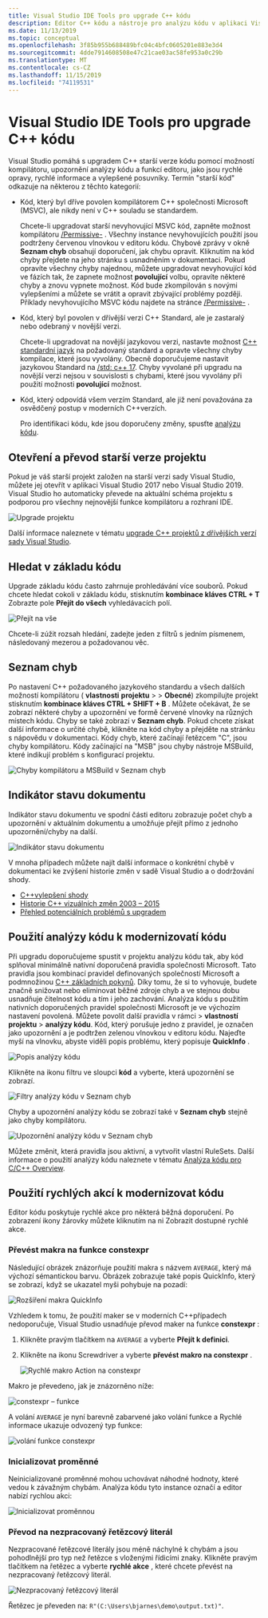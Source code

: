 ```yaml
---
title: Visual Studio IDE Tools pro upgrade C++ kódu
description: Editor C++ kódu a nástroje pro analýzu kódu v aplikaci Visual Studio vám pomůžou modernizovat C++ svůj základ kódu.
ms.date: 11/13/2019
ms.topic: conceptual
ms.openlocfilehash: 3f85b955b688489bfc04c4bfc0605201e883e3d4
ms.sourcegitcommit: 4dde7914608508e47c21cae03ac58fe953a0c29b
ms.translationtype: MT
ms.contentlocale: cs-CZ
ms.lasthandoff: 11/15/2019
ms.locfileid: "74119531"
---
```

# <a name="visual-studio-ide-tools-for-upgrading-c-code"></a>Visual Studio IDE Tools pro upgrade C++ kódu

Visual Studio pomáhá s upgradem C++ starší verze kódu pomocí možností kompilátoru, upozornění analýzy kódu a funkcí editoru, jako jsou rychlé opravy, rychlé informace a vylepšené posuvníky. Termín "starší kód" odkazuje na některou z těchto kategorií:

- Kód, který byl dříve povolen kompilátorem C++ společnosti Microsoft (MSVC), ale nikdy není v C++ souladu se standardem.

   Chcete-li upgradovat starší nevyhovující MSVC kód, zapněte možnost kompilátoru [/Permissive-](../build/reference/permissive-standards-conformance.md) . Všechny instance nevyhovujících použití jsou podtrženy červenou vlnovkou v editoru kódu. Chybové zprávy v okně **Seznam chyb** obsahují doporučení, jak chybu opravit. Kliknutím na kód chyby přejdete na jeho stránku s usnadněním v dokumentaci. Pokud opravíte všechny chyby najednou, můžete upgradovat nevyhovující kód ve fázích tak, že zapnete možnost **povolující** volbu, opravíte některé chyby a znovu vypnete možnost. Kód bude zkompilován s novými vylepšeními a můžete se vrátit a opravit zbývající problémy později. Příklady nevyhovujícího MSVC kódu najdete na stránce [/Permissive-](../build/reference/permissive-standards-conformance.md) .

- Kód, který byl povolen v dřívější verzi C++ Standard, ale je zastaralý nebo odebraný v novější verzi.

   Chcete-li upgradovat na novější jazykovou verzi, nastavte možnost [ C++ standardní jazyk](../build/reference/std-specify-language-standard-version.md) na požadovaný standard a opravte všechny chyby kompilace, které jsou vyvolány. Obecně doporučujeme nastavit jazykovou Standard na [/std: c++ 17](../build/reference/std-specify-language-standard-version.md). Chyby vyvolané při upgradu na novější verzi nejsou v souvislosti s chybami, které jsou vyvolány při použití možnosti **povolující** možnost.

- Kód, který odpovídá všem verzím Standard, ale již není považována za osvědčený postup v moderních C++verzích.

   Pro identifikaci kódu, kde jsou doporučeny změny, spusťte [analýzu kódu](/visualstudio/code-quality/code-analysis-for-c-cpp-overview).

## <a name="open-and-convert-a-legacy-project"></a>Otevření a převod starší verze projektu

Pokud je váš starší projekt založen na starší verzi sady Visual Studio, můžete jej otevřít v aplikaci Visual Studio 2017 nebo Visual Studio 2019. Visual Studio ho automaticky převede na aktuální schéma projektu s podporou pro všechny nejnovější funkce kompilátoru a rozhraní IDE.

![Upgrade projektu](media/upgrade-dialog-v142.png "Upgrade projektu")

Další informace naleznete v tématu [upgrade C++ projektů z dřívějších verzí sady Visual Studio](upgrading-projects-from-earlier-versions-of-visual-cpp.md).

## <a name="search-the-code-base"></a>Hledat v základu kódu

Upgrade základu kódu často zahrnuje prohledávání více souborů. Pokud chcete hledat cokoli v základu kódu, stisknutím **kombinace kláves CTRL + T** Zobrazte pole **Přejít do všech** vyhledávacích polí.

![Přejít na vše](media/go-to-all.png "Přejít na vše")

Chcete-li zúžit rozsah hledání, zadejte jeden z filtrů s jedním písmenem, následovaný mezerou a požadovanou věc.

## <a name="error-list"></a>Seznam chyb

Po nastavení C++ požadovaného jazykového standardu a všech dalších možností kompilátoru ( **vlastnosti** **projektu** >  > **Obecné**) zkompilujte projekt stisknutím **kombinace kláves CTRL + SHIFT + B** . Můžete očekávat, že se zobrazí některé chyby a upozornění ve formě červené vlnovky na různých místech kódu. Chyby se také zobrazí v **Seznam chyb**. Pokud chcete získat další informace o určité chybě, klikněte na kód chyby a přejděte na stránku s nápovědu v dokumentaci. Kódy chyb, které začínají řetězcem "C", jsou chyby kompilátoru. Kódy začínající na "MSB" jsou chyby nástroje MSBuild, které indikují problém s konfigurací projektu.

![Chyby kompilátoru a MSBuild v Seznam chyb](media/compiler-error-list.png "Chyby kompilátoru a MSBuild v Seznam chyb")

## <a name="document-health-indicator"></a>Indikátor stavu dokumentu

Indikátor stavu dokumentu ve spodní části editoru zobrazuje počet chyb a upozornění v aktuálním dokumentu a umožňuje přejít přímo z jednoho upozornění/chyby na další.

![Indikátor stavu dokumentu](media/document-health-indicator.png "Indikátor stavu dokumentu")

V mnoha případech můžete najít další informace o konkrétní chybě v dokumentaci ke zvýšení historie změn v sadě Visual Studio a o dodržování shody.

- [C++vylepšení shody](../overview/cpp-conformance-improvements.md)
- [Historie C++ vizuálních změn 2003 – 2015](visual-cpp-change-history-2003-2015.md)
- [Přehled potenciálních problémů s upgradem](overview-of-potential-upgrade-issues-visual-cpp.md)

## <a name="use-code-analysis-to-modernize-your-code"></a>Použití analýzy kódu k modernizovatí kódu

Při upgradu doporučujeme spustit v projektu analýzu kódu tak, aby kód splňoval minimálně nativní doporučená pravidla společnosti Microsoft. Tato pravidla jsou kombinací pravidel definovaných společností Microsoft a podmnožinou [ C++ základních pokynů](https://isocpp.github.io/CppCoreGuidelines/CppCoreGuidelines). Díky tomu, že si to vyhovuje, budete značně snižovat nebo eliminovat běžné zdroje chyb a ve stejnou dobu usnadňuje čitelnost kódu a tím i jeho zachování. Analýza kódu s použitím nativních doporučených pravidel společnosti Microsoft je ve výchozím nastavení povolená. Můžete povolit další pravidla v rámci > **vlastností** **projektu** > **analýzy kódu**. Kód, který porušuje jedno z pravidel, je označen jako upozornění a je podtržen zelenou vlnovkou v editoru kódu. Najeďte myší na vlnovku, abyste viděli popis problému, který popisuje **QuickInfo** .

![Popis analýzy kódu](media/code-analysis-tooltip.png "Upozornění analýzy kódu")

Klikněte na ikonu filtru ve sloupci **kód** a vyberte, která upozornění se zobrazí.

![Filtry analýzy kódu v Seznam chyb](media/code-analysis-filter.png "Filtry analýzy kódu v Seznam chyb")

Chyby a upozornění analýzy kódu se zobrazí také v **Seznam chyb** stejně jako chyby kompilátoru.

![Upozornění analýzy kódu v Seznam chyb](media/code-analysis-error-list.png "Upozornění analýzy kódu v Seznam chyb")

Můžete změnit, která pravidla jsou aktivní, a vytvořit vlastní RuleSets. Další informace o použití analýzy kódu naleznete v tématu [Analýza kódu pro C/C++ Overview](/visualstudio/code-quality/code-analysis-for-c-cpp-overview).

## <a name="use-quick-actions-to-modernize-code"></a>Použití rychlých akcí k modernizovat kódu

Editor kódu poskytuje rychlé akce pro některá běžná doporučení. Po zobrazení ikony žárovky můžete kliknutím na ni Zobrazit dostupné rychlé akce.

### <a name="convert-macros-to-constexpr-functions"></a>Převést makra na funkce constexpr

Následující obrázek znázorňuje použití makra s názvem `AVERAGE`, který má výchozí sémantickou barvu. Obrázek zobrazuje také popis QuickInfo, který se zobrazí, když se ukazatel myši pohybuje na pozadí:

![Rozšíření makra QuickInfo](media/macro-expansion-quick-info.png "Rozšíření makra popisu QuickInfo")

Vzhledem k tomu, že použití maker se v moderních C++případech nedoporučuje, Visual Studio usnadňuje převod maker na funkce **constexpr** :

1. Klikněte pravým tlačítkem na `AVERAGE` a vyberte **Přejít k definici**.
2. Klikněte na ikonu Screwdriver a vyberte **převést makro na constexpr** .

   ![Rychlé makro Action na constexpr](media/quick-action-macro-to-constexpr.png "Rychlé makro Action na constexpr")

Makro je převedeno, jak je znázorněno níže:

![constexpr – funkce](media/constexpr-function.png "constexpr – funkce")

A volání `AVERAGE` je nyní barevně zabarvené jako volání funkce a Rychlé informace ukazuje odvozený typ funkce:

![volání funkce constexpr](media/constexpr-function-call.png "volání funkce constexpr")

### <a name="initialize-variables"></a>Inicializovat proměnné

Neinicializované proměnné mohou uchovávat náhodné hodnoty, které vedou k závažným chybám. Analýza kódu tyto instance označí a editor nabízí rychlou akci:

![Inicializovat proměnnou](media/init-variable.png "Rychlá akce inicializace proměnné")

### <a name="convert-to-raw-string-literal"></a>Převod na nezpracovaný řetězcový literál

Nezpracované řetězcové literály jsou méně náchylné k chybám a jsou pohodlnější pro typ než řetězce s vloženými řídicími znaky. Klikněte pravým tlačítkem na řetězec a vyberte **rychlé akce** , které chcete převést na nezpracovaný řetězcový literál.

![Nezpracovaný řetězcový literál](media/raw-string-literal.png "Nezpracovaný řetězcový literál")

Řetězec je převeden na: `R"(C:\Users\bjarnes\demo\output.txt)"`.
